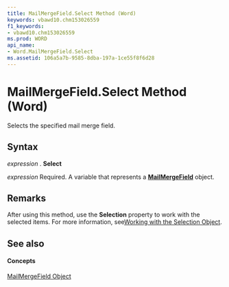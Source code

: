 ```yaml
---
title: MailMergeField.Select Method (Word)
keywords: vbawd10.chm153026559
f1_keywords:
- vbawd10.chm153026559
ms.prod: WORD
api_name:
- Word.MailMergeField.Select
ms.assetid: 106a5a7b-9585-8dba-197a-1ce55f8f6d28
---
```



# MailMergeField.Select Method (Word)

Selects the specified mail merge field.


## Syntax

 _expression_ . **Select**

 _expression_ Required. A variable that represents a **[MailMergeField](mailmergefield-object-word.md)** object.


## Remarks

After using this method, use the  **Selection** property to work with the selected items. For more information, see[Working with the Selection Object](http://msdn.microsoft.com/library/working-with-the-selection-object%28Office.15%29.aspx).


## See also


#### Concepts


[MailMergeField Object](mailmergefield-object-word.md)

